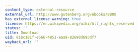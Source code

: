 ```yaml
---
content_type: external-resource
external_url: http://www.gutenberg.org/ebooks/8800
has_external_license_warning: true
license: https://en.wikipedia.org/wiki/All_rights_reserved
status: ''
title: Download
uid: 81bc181f-e566-4851-aaa9-82690d693df7
wayback_url: ''
---
```

